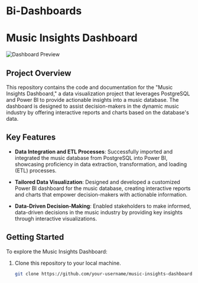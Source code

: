 # Bi-Dashboards

# Music Insights Dashboard

![Dashboard Preview](<img width="767" alt="image" src="https://github.com/Ayush225/Bi-Dashboards/assets/66459226/b6149f43-d6e4-401c-8bd6-30b8783d7d2d">
)

## Project Overview

This repository contains the code and documentation for the "Music Insights Dashboard," a data visualization project that leverages PostgreSQL and Power BI to provide actionable insights into a music database. The dashboard is designed to assist decision-makers in the dynamic music industry by offering interactive reports and charts based on the database's data.

## Key Features

- **Data Integration and ETL Processes**: Successfully imported and integrated the music database from PostgreSQL into Power BI, showcasing proficiency in data extraction, transformation, and loading (ETL) processes.

- **Tailored Data Visualization**: Designed and developed a customized Power BI dashboard for the music database, creating interactive reports and charts that empower decision-makers with actionable information.

- **Data-Driven Decision-Making**: Enabled stakeholders to make informed, data-driven decisions in the music industry by providing key insights through interactive visualizations.

## Getting Started

To explore the Music Insights Dashboard:

1. Clone this repository to your local machine.

   ```bash
   git clone https://github.com/your-username/music-insights-dashboard.git
